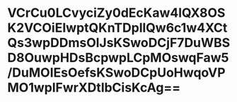 # VCrCu0LCvyciZy0dEcKaw4lQX8OSK2VCOiEIwptQKnTDpllQw6c1w4XCtQs3wpDDmsOlJsKSwoDCjF7DuWBSD8OuwpHDsBcpwpLCpMOswqFaw5/DuMOIEsOefsKSwoDCpUoHwqoVPMO1wplFwrXDtlbCisKcAg==
